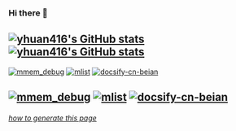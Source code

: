 ### Hi there 👋

<!--
**yhuan416/yhuan416** is a ✨ _special_ ✨ repository because its `README.md` (this file) appears on your GitHub profile.

Here are some ideas to get you started:

- 🔭 I’m currently working on ...
- 🌱 I’m currently learning ...
- 👯 I’m looking to collaborate on ...
- 🤔 I’m looking for help with ...
- 💬 Ask me about ...
- 📫 How to reach me: ...
- 😄 Pronouns: ...
- ⚡ Fun fact: ...
-->

[![yhuan416's GitHub stats](https://github-readme-stats.vercel.app/api?username=yhuan416&show_icons=true&show_owner=true&count_private=true&theme=onedark#gh-dark-mode-only)](https://github.com/yhuan416#gh-dark-mode-only)
[![yhuan416's GitHub stats](https://github-readme-stats.vercel.app/api?username=yhuan416&show_icons=true&show_owner=true&count_private=true#gh-light-mode-only)](https://github.com/yhuan416#gh-light-mode-only)
---

[![mmem_debug](https://github-readme-stats.vercel.app/api/pin/?username=yhuan416&repo=mmem_debug&show_owner=true&theme=onedark#gh-dark-mode-only)](https://github.com/yhuan416/mmem_debug#gh-dark-mode-only)
[![mlist](https://github-readme-stats.vercel.app/api/pin/?username=yhuan416&repo=mlist&show_owner=true&theme=onedark#gh-dark-mode-only)](https://github.com/yhuan416/mlist#gh-dark-mode-only)
[![docsify-cn-beian](https://github-readme-stats.vercel.app/api/pin/?username=yhuan416&repo=docsify-cn-beian&show_owner=true&theme=onedark#gh-dark-mode-only)](https://github.com/yhuan416/docsify-cn-beian#gh-dark-mode-only)


[![mmem_debug](https://github-readme-stats.vercel.app/api/pin/?username=yhuan416&repo=mmem_debug&show_owner=true#gh-light-mode-only)](https://github.com/yhuan416/mmem_debug#gh-light-mode-only)
[![mlist](https://github-readme-stats.vercel.app/api/pin/?username=yhuan416&repo=mlist&show_owner=true#gh-light-mode-only)](https://github.com/yhuan416/mlist#gh-light-mode-only)
[![docsify-cn-beian](https://github-readme-stats.vercel.app/api/pin/?username=yhuan416&repo=docsify-cn-beian&show_owner=true#gh-light-mode-only)](https://github.com/yhuan416/docsify-cn-beian#gh-light-mode-only)
---

###### *[how to generate this page](https://github.com/anuraghazra/github-readme-stats)*


<!--
###### *[How To Edit This Page](https://github.com/anuraghazra/github-readme-stats)*

<h5 align="right">
    <a href="https://github.com/anuraghazra/github-readme-stats" style="font-style: italic;">How To Edit This Page</a>
</h5>

style="font-size: 20px; font-family: Arial; font-style: italic;"

<p align="left">
    <a href="https://github.com/yhuan416">
        <img src="https://github-readme-stats.vercel.app/api?username=yhuan416&show_icons=true&show_owner=true&theme=onedark">
    </a>
</p>

<p align="left">
    <a href="https://github.com/yhuan416">
        <img align="center" src="https://github-readme-stats.vercel.app/api/top-langs/?username=yhuan416&layout=compact&theme=onedark" />
    </a>
</p>


[![yhuan416's GitHub stats](https://github-readme-stats.vercel.app/api?username=yhuan416&show_icons=trueshow_owner)](https://github.com/anuraghazra/github-readme-stats)
[![Top Langs](https://github-readme-stats.vercel.app/api/top-langs/?username=yhuan416&layout=compact)](https://github.com/anuraghazra/github-readme-stats)


<a href="https://github.com/anuraghazra/github-readme-stats">
  <img align="center" src="https://github-readme-stats.vercel.app/api?username=yhuan416&show_icons=trueshow_owner" />
</a>
<a href="https://github.com/anuraghazra/github-readme-stats">
  <img align="center" src="https://github-readme-stats.vercel.app/api/top-langs/?username=yhuan416&layout=compact" />
</a>
-->
